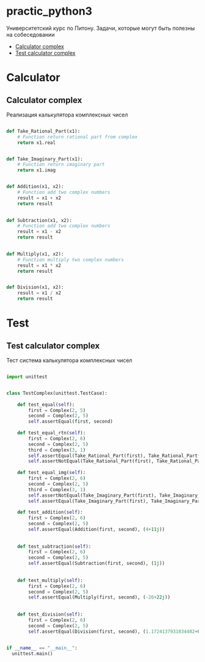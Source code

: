 # practic_python3

Университетский курс по Питону. Задачи, которые могут быть полезны на собеседовании


+ [Calculator complex](#calculator-complex)
+ [Test calculator complex](#test-calculator-complex)

# Calculator

## Calculator complex

Реализация калькулятора комплексных чисел

```python

def Take_Rational_Part(x1):
    # Function return rational part from complex
    return x1.real


def Take_Imaginary_Part(x1):
    # Function return imaginary part
    return x1.imag


def Addition(x1, x2):
    # Function add two complex numbers
    result = x1 + x2
    return result
    

def Subtraction(x1, x2):
    # Function add two complex numbers
    result = x1 - x2
    return result
    

def Multiply(x1, x2):
    # Function multiply two complex numbers
    result = x1 * x2
    return result


def Division(x1, x2):
    result = x1 / x2 
    return result
```

# Test

## Test calculator complex

Тест система калькулятора комплексных чисел

```python

import unittest


class TestComplex(unittest.TestCase):
    
    def test_equal(self):
        first = Complex(2, 5)
        second = Complex(2, 5)
        self.assertEqual(first, second)
        
    def test_equal_rtn(self):
        first = Complex(2, 6)
        second = Complex(2, 5)
        third = Complex(3, 1)
        self.assertEqual(Take_Rational_Part(first), Take_Rational_Part(second))      
        self.assertNotEqual(Take_Rational_Part(first), Take_Rational_Partthird))  
         
    def test_equal_img(self):
        first = Complex(2, 6)
        second = Complex(2, 5)
        third = Complex(3, 1)
        self.assertNotEqual(Take_Imaginary_Part(first), Take_Imaginary_Part(second))   
        self.assertEqual(Take_Imaginary_Part(first), Take_Imaginary_Part(third)
        
    def test_addition(self):
        first = Complex(2, 6)
        second = Complex(2, 5)
        self.assertEqual(Addition(first, second), (4+11j))
   
    
    def test_subtraction(self):
        first = Complex(2, 6)
        second = Complex(2, 5)
        self.assertEqual(Subtraction(first, second), (1j))
        
        
    def test_multiply(self):
        first = Complex(2, 6)
        second = Complex(2, 5)
        self.assertEqual(Multiply(first, second), (-26+22j))
    
    
    def test_division(self):
        first = Complex(2, 6)
        second = Complex(2, 5)
        self.assertEqual(Division(first, second), (1.1724137931034482+0.06896551724137938j))
    

if __name__ == "__main__":
  unittest.main()
```
